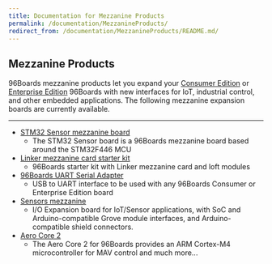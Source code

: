 ```yaml
---
title: Documentation for Mezzanine Products
permalink: /documentation/MezzanineProducts/
redirect_from: /documentation/MezzanineProducts/README.md/
---
```

## Mezzanine Products

96Boards mezzanine products let you expand your [Consumer Edition](http://www.96boards.org/products/ce/) or [Enterprise Edition](http://www.96boards.org/products/ee/) 96Boards with new interfaces for IoT, industrial control, and other embedded applications. The following mezzanine expansion boards are currently available.

***

- [STM32 Sensor mezzanine board](STM32/)
   - The STM32 Sensor board is a 96Boards mezzanine board based around the STM32F446 MCU
- [Linker mezzanine card starter kit](LinkerMezzanineStarterKit/)
   - 96Boards starter kit with Linker mezzanine card and loft modules
- [96Boards UART Serial Adapter](UARTSerial/)
   - USB to UART interface to be used with any 96Boards Consumer or Enterprise Edition board
- [Sensors mezzanine](SensorsMezzanine/)
   -  I/O Expansion board for IoT/Sensor applications, with SoC and Arduino-compatible Grove module interfaces, and Arduino-compatible shield connectors.
- [Aero Core 2](AeroCore2/)
   - The Aero Core 2 for 96Boards provides an ARM Cortex-M4 microcontroller for MAV control and much more...

